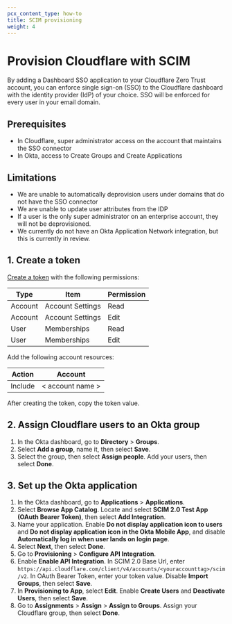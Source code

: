 ```yaml
---
pcx_content_type: how-to
title: SCIM provisioning
weight: 4
---
```


# Provision Cloudflare with SCIM

By adding a Dashboard SSO application to your Cloudflare Zero Trust account, you can enforce single sign-on (SSO) to the Cloudflare dashboard with the identity provider (IdP) of your choice. SSO will be enforced for every user in your email domain.

## Prerequisites

- In Cloudflare, super administrator access on the account that maintains the SSO connector
- In Okta, access to Create Groups and Create Applications

## Limitations

- We are unable to automatically deprovision users under domains that do not have the SSO connector
- We are unable to update user attributes from the IDP
- If a user is the only super administrator on an enterprise account, they will not be deprovisioned.
- We currently do not have an Okta Application Network integration, but this is currently in review.

## 1. Create a token

[Create a token](/fundamentals/api/get-started/create-token/) with the following permissions:

| Type    | Item             | Permission |
| ------- | ---------------- | ---------- |
| Account | Account Settings | Read       |
| Account | Account Settings | Edit       |
| User    | Memberships      | Read       |
| User    | Memberships      | Edit       |

Add the following account resources:

| Action  | Account          |
| ------- | ---------------- |
| Include | < account name > |

After creating the token, copy the token value.

## 2. Assign Cloudflare users to an Okta group

1. In the Okta dashboard, go to **Directory** > **Groups**.
2. Select **Add a group**, name it, then select **Save**.
3. Select the group, then select **Assign people**. Add your users, then select **Done**.

## 3. Set up the Okta application

1. In the Okta dashboard, go to **Applications** > **Applications**.
2. Select **Browse App Catalog**. Locate and select **SCIM 2.0 Test App (OAuth Bearer Token)**, then select **Add Integration**.
3. Name your application. Enable **Do not display application icon to users** and **Do not display application icon in the Okta Mobile App**, and disable **Automatically log in when user lands on login page**.
4. Select **Next**, then select **Done**.
5. Go to **Provisioning** > **Configure API Integration**.
6. Enable **Enable API Integration**. In SCIM 2.0 Base Url, enter `https://api.cloudflare.com/client/v4/accounts/<youraccounttag>/scim/v2`. In OAuth Bearer Token, enter your token value. Disable **Import Groups**, then select **Save**.
7. In **Provisioning to App**, select **Edit**. Enable **Create Users** and **Deactivate Users**, then select **Save**.
8. Go to **Assignments** > **Assign** > **Assign to Groups**. Assign your Cloudflare group, then select **Done**.
